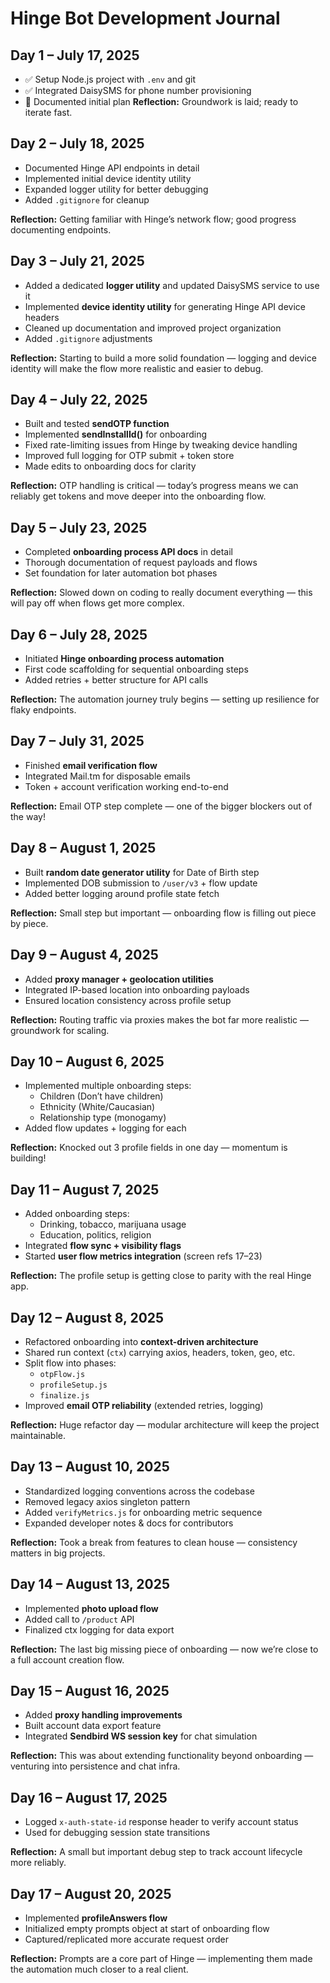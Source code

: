 # Hinge Bot Development Journal

## Day 1 – July 17, 2025
- ✅ Setup Node.js project with `.env` and git
- ✅ Integrated DaisySMS for phone number provisioning
- 📝 Documented initial plan
**Reflection:** Groundwork is laid; ready to iterate fast.

## Day 2 – July 18, 2025
- Documented Hinge API endpoints in detail  
- Implemented initial device identity utility  
- Expanded logger utility for better debugging  
- Added `.gitignore` for cleanup

**Reflection:** Getting familiar with Hinge’s network flow; good progress documenting endpoints.

## Day 3 – July 21, 2025
- Added a dedicated **logger utility** and updated DaisySMS service to use it  
- Implemented **device identity utility** for generating Hinge API device headers  
- Cleaned up documentation and improved project organization  
- Added `.gitignore` adjustments  

**Reflection:** Starting to build a more solid foundation — logging and device identity will make the flow more realistic and easier to debug.

## Day 4 – July 22, 2025
- Built and tested **sendOTP function**  
- Implemented **sendInstallId()** for onboarding  
- Fixed rate-limiting issues from Hinge by tweaking device handling  
- Improved full logging for OTP submit + token store  
- Made edits to onboarding docs for clarity  

**Reflection:** OTP handling is critical — today’s progress means we can reliably get tokens and move deeper into the onboarding flow.

## Day 5 – July 23, 2025
- Completed **onboarding process API docs** in detail  
- Thorough documentation of request payloads and flows  
- Set foundation for later automation bot phases  

**Reflection:** Slowed down on coding to really document everything — this will pay off when flows get more complex.

## Day 6 – July 28, 2025
- Initiated **Hinge onboarding process automation**  
- First code scaffolding for sequential onboarding steps  
- Added retries + better structure for API calls  

**Reflection:** The automation journey truly begins — setting up resilience for flaky endpoints.

## Day 7 – July 31, 2025
- Finished **email verification flow**  
- Integrated Mail.tm for disposable emails  
- Token + account verification working end-to-end  

**Reflection:** Email OTP step complete — one of the bigger blockers out of the way!

## Day 8 – August 1, 2025
- Built **random date generator utility** for Date of Birth step  
- Implemented DOB submission to `/user/v3` + flow update  
- Added better logging around profile state fetch  

**Reflection:** Small step but important — onboarding flow is filling out piece by piece.

## Day 9 – August 4, 2025
- Added **proxy manager + geolocation utilities**  
- Integrated IP-based location into onboarding payloads  
- Ensured location consistency across profile setup  

**Reflection:** Routing traffic via proxies makes the bot far more realistic — groundwork for scaling.

## Day 10 – August 6, 2025
- Implemented multiple onboarding steps:
  - Children (Don’t have children)  
  - Ethnicity (White/Caucasian)  
  - Relationship type (monogamy)  
- Added flow updates + logging for each  

**Reflection:** Knocked out 3 profile fields in one day — momentum is building!

## Day 11 – August 7, 2025
- Added onboarding steps:
  - Drinking, tobacco, marijuana usage  
  - Education, politics, religion  
- Integrated **flow sync + visibility flags**  
- Started **user flow metrics integration** (screen refs 17–23)  

**Reflection:** The profile setup is getting close to parity with the real Hinge app.

## Day 12 – August 8, 2025
- Refactored onboarding into **context-driven architecture**  
- Shared run context (`ctx`) carrying axios, headers, token, geo, etc.  
- Split flow into phases:
  - `otpFlow.js`  
  - `profileSetup.js`  
  - `finalize.js`  
- Improved **email OTP reliability** (extended retries, logging)  

**Reflection:** Huge refactor day — modular architecture will keep the project maintainable.

## Day 13 – August 10, 2025
- Standardized logging conventions across the codebase  
- Removed legacy axios singleton pattern  
- Added `verifyMetrics.js` for onboarding metric sequence  
- Expanded developer notes & docs for contributors  

**Reflection:** Took a break from features to clean house — consistency matters in big projects.

## Day 14 – August 13, 2025
- Implemented **photo upload flow**  
- Added call to `/product` API  
- Finalized ctx logging for data export  

**Reflection:** The last big missing piece of onboarding — now we’re close to a full account creation flow.

## Day 15 – August 16, 2025
- Added **proxy handling improvements**  
- Built account data export feature  
- Integrated **Sendbird WS session key** for chat simulation  

**Reflection:** This was about extending functionality beyond onboarding — venturing into persistence and chat infra.

## Day 16 – August 17, 2025
- Logged `x-auth-state-id` response header to verify account status  
- Used for debugging session state transitions  

**Reflection:** A small but important debug step to track account lifecycle more reliably.

## Day 17 – August 20, 2025
- Implemented **profileAnswers flow**  
- Initialized empty prompts object at start of onboarding flow  
- Captured/replicated more accurate request order  

**Reflection:** Prompts are a core part of Hinge — implementing them made the automation much closer to a real client.